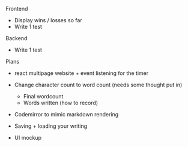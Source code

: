 Frontend
- Display wins / losses so far
- Write 1 test

Backend
- Write 1 test

Plans
- react multipage website + event listening for the timer
- Change character count to word count (needs some thought put in)
    - Final wordcount
    - Words written (how to record)

- Codemirror to mimic markdown rendering
- Saving + loading your writing
- UI mockup
